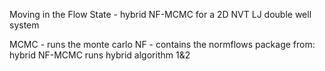 Moving in the Flow State - hybrid NF-MCMC for a 2D NVT LJ double well system

MCMC - runs the monte carlo
NF - contains the normflows package from:
hybrid NF-MCMC runs hybrid algorithm 1&2